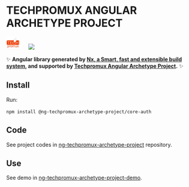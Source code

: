 # TECHPROMUX ANGULAR ARCHETYPE PROJECT

<a alt="Techpromux logo" href="https://techpromux.com" target="_blank" rel="noreferrer"><img src="../../../docs/img/techpromux-logo.jpg" width="35"></a>&nbsp;&nbsp;&nbsp;&nbsp;&nbsp;&nbsp;<a alt="Nx logo" href="https://nx.dev" target="_blank" rel="noreferrer"><img src="https://raw.githubusercontent.com/nrwl/nx/master/images/nx-logo.png" width="55"></a>

✨ **Angular library generated by [Nx, a Smart, fast and extensible build system](https://nx.dev), and supported by [Techpromux Angular Archetype Project](https://github.com/techpromux/ng-techpromux-archetype-project).** ✨


## Install

Run:

`npm install @ng-techpromux-archetype-project/core-auth` 

## Code

See project codes in [ng-techpromux-archetype-project](https://github.com/techpromux/ng-techpromux-archetype-project) repository.

## Use

See demo in [ng-techpromux-archetype-project-demo](https://github.com/techpromux/ng-techpromux-archetype-project-demo).

